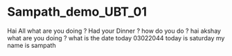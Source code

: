 # Sampath_demo_UBT_01
Hai All
what are you doing ?
Had your Dinner ?
how do you do ?
hai akshay what are you doing ?
what is the date today
03022044
today is saturday
my name is sampath
